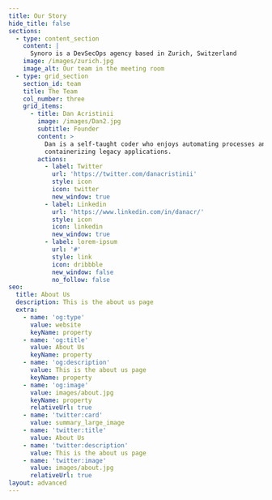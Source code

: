 ```yaml
---
title: Our Story
hide_title: false
sections:
  - type: content_section
    content: |
      Synoro is a DevSecOps agency based in Zurich, Switzerland
    image: /images/zurich.jpg
    image_alt: Our team in the meeting room
  - type: grid_section
    section_id: team
    title: The Team
    col_number: three
    grid_items:
      - title: Dan Acristinii
        image: /images/Dan2.jpg
        subtitle: Founder
        content: >
          Dan is a self-taught coder who enjoys automating processes and
          containerizing legacy applications.
        actions:
          - label: Twitter
            url: 'https://twitter.com/danacristinii'
            style: icon
            icon: twitter
            new_window: true
          - label: Linkedin
            url: 'https://www.linkedin.com/in/danacr/'
            style: icon
            icon: linkedin
            new_window: true
          - label: lorem-ipsum
            url: '#'
            style: link
            icon: dribbble
            new_window: false
            no_follow: false
seo:
  title: About Us
  description: This is the about us page
  extra:
    - name: 'og:type'
      value: website
      keyName: property
    - name: 'og:title'
      value: About Us
      keyName: property
    - name: 'og:description'
      value: This is the about us page
      keyName: property
    - name: 'og:image'
      value: images/about.jpg
      keyName: property
      relativeUrl: true
    - name: 'twitter:card'
      value: summary_large_image
    - name: 'twitter:title'
      value: About Us
    - name: 'twitter:description'
      value: This is the about us page
    - name: 'twitter:image'
      value: images/about.jpg
      relativeUrl: true
layout: advanced
---
```

